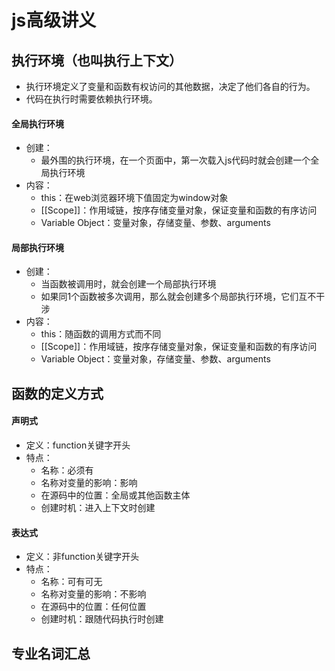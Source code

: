 # js高级讲义

## 执行环境（也叫执行上下文）
- 执行环境定义了变量和函数有权访问的其他数据，决定了他们各自的行为。
- 代码在执行时需要依赖执行环境。

#### 全局执行环境
- 创建：
    + 最外围的执行环境，在一个页面中，第一次载入js代码时就会创建一个全局执行环境
- 内容：
    + this：在web浏览器环境下值固定为window对象
    + [[Scope]]：作用域链，按序存储变量对象，保证变量和函数的有序访问
    + Variable Object：变量对象，存储变量、参数、arguments

#### 局部执行环境
- 创建：
    + 当函数被调用时，就会创建一个局部执行环境
    + 如果同1个函数被多次调用，那么就会创建多个局部执行环境，它们互不干涉
- 内容：
    + this：随函数的调用方式而不同
    + [[Scope]]：作用域链，按序存储变量对象，保证变量和函数的有序访问
    + Variable Object：变量对象，存储变量、参数、arguments

## 函数的定义方式

#### 声明式
- 定义：function关键字开头
- 特点：
    + 名称：必须有
    + 名称对变量的影响：影响
    + 在源码中的位置：全局或其他函数主体
    + 创建时机：进入上下文时创建

#### 表达式
- 定义：非function关键字开头
- 特点：
    + 名称：可有可无
    + 名称对变量的影响：不影响
    + 在源码中的位置：任何位置
    + 创建时机：跟随代码执行时创建

## 专业名词汇总


